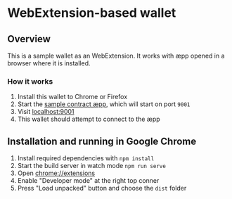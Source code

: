 # WebExtension-based wallet

## Overview
This is a sample wallet as an WebExtension. It works with æpp opened in a browser where it is installed.

### How it works
1. Install this wallet to Chrome or Firefox
2. Start the [sample contract æpp](../aepp), which will start on port `9001`
3. Visit [localhost:9001](http://localhost:9001)
4. This wallet should attempt to connect to the æpp

## Installation and running in Google Chrome
1. Install required dependencies with `npm install`
2. Start the build server in watch mode `npm run serve`
3. Open [chrome://extensions](chrome://extensions/)
4. Enable "Developer mode" at the right top conner
5. Press "Load unpacked" button and choose the `dist` folder
